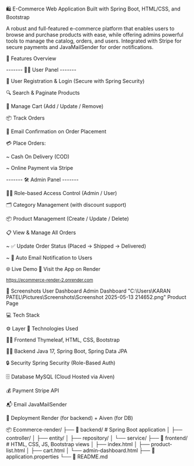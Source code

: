 🛍️ E-Commerce Web Application
Built with Spring Boot, HTML/CSS, and Bootstrap

A robust and full-featured e-commerce platform that enables users to browse and purchase products with ease, while offering admins powerful tools to manage the catalog, orders, and users. Integrated with Stripe for secure payments and JavaMailSender for order notifications.

🚀 Features Overview

------- 👨‍💼 User Panel -------

🔐 User Registration & Login (Secure with Spring Security)

🔍 Search & Paginate Products

🛒 Manage Cart (Add / Update / Remove)

📦 Track Orders

📧 Email Confirmation on Order Placement


💳 Place Orders:

~ Cash On Delivery (COD)

~ Online Payment via Stripe


------- 🛠️ Admin Panel -------

🧑‍💼 Role-based Access Control (Admin / User)

🗂️ Category Management (with discount support)

📦 Product Management (Create / Update / Delete)


📋 View & Manage All Orders

~ ✅ Update Order Status (Placed → Shipped → Delivered)

~ 📧 Auto Email Notification to Users


🌐 Live Demo
🔗 Visit the App on Render

<sub> https://ecommerce-render-2.onrender.com </sub>


📸 Screenshots
User Dashboard
Admin Dashboard
"C:\Users\KARAN PATEL\Pictures\Screenshots\Screenshot 2025-05-13 214652.png"
Product Page


💻 Tech Stack

⚙️ Layer	                            🔧 Technologies Used

👨‍🎨 Frontend                             Thymeleaf,	HTML, CSS, Bootstrap

👨‍💻 Backend	                            Java 17, Spring Boot, Spring Data JPA

🔒 Security                            	Spring Security (Role-Based Auth)

🗄️ Database	                            MySQL (Cloud Hosted via Aiven)

💰 Payment	                            Stripe API

📬 Email	                              JavaMailSender

🚀 Deployment	                          Render (for backend) + Aiven (for DB)



📦 Ecommerce-render/
├── 📁 backend/              # Spring Boot application
│   ├── controller/
│   ├── entity/
│   ├── repository/
│   └── service/
├── 📁 frontend/             # HTML, CSS, JS, Bootstrap views
│   ├── index.html
│   ├── product-list.html
│   ├── cart.html
│   └── admin-dashboard.html
├── 📄 application.properties
└── 📄 README.md
